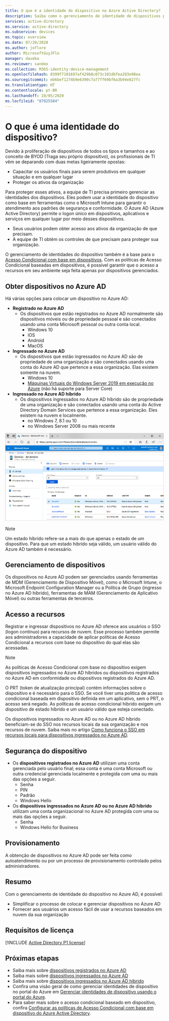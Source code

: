 ```yaml
---
title: O que é a identidade do dispositivo no Azure Active Directory?
description: Saiba como o gerenciamento de identidade de dispositivos pode ajudá-lo a gerenciar os dispositivos que estão acessando recursos em seu ambiente.
services: active-directory
ms.service: active-directory
ms.subservice: devices
ms.topic: overview
ms.date: 07/20/2020
ms.author: joflore
author: MicrosoftGuyJFlo
manager: daveba
ms.reviewer: sandeo
ms.collection: M365-identity-device-management
ms.openlocfilehash: 8399f7101697af429b8c073c101dbfea203e98ea
ms.sourcegitcommit: eb6bef1274b9e6390c7a77ff69bf6a3b94e827fc
ms.translationtype: HT
ms.contentlocale: pt-BR
ms.lasthandoff: 10/05/2020
ms.locfileid: "87025584"
---
```

# <a name="what-is-a-device-identity"></a>O que é uma identidade do dispositivo?

Devido à proliferação de dispositivos de todos os tipos e tamanhos e ao conceito de BYOD (Traga seu próprio dispositivo), os profissionais de TI vêm se deparando com duas metas ligeiramente opostas:

- Capacitar os usuários finais para serem produtivos em qualquer situação e em qualquer lugar
- Proteger os ativos da organização

Para proteger esses ativos, a equipe de TI precisa primeiro gerenciar as identidades dos dispositivos. Eles podem usar a identidade do dispositivo como base em ferramentas como o Microsoft Intune para garantir o atendimento aos padrões de segurança e conformidade. O Azure AD (Azure Active Directory) permite o logon único em dispositivos, aplicativos e serviços em qualquer lugar por meio desses dispositivos.

- Seus usuários podem obter acesso aos ativos da organização de que precisam. 
- A equipe de TI obtém os controles de que precisam para proteger sua organização.

O gerenciamento de identidades do dispositivo também é a base para o [Acesso Condicional com base em dispositivos](../conditional-access/require-managed-devices.md). Com as políticas de Acesso Condicional baseadas em dispositivos, é possível garantir que o acesso a recursos em seu ambiente seja feita apenas por dispositivos gerenciados.

## <a name="getting-devices-in-azure-ad"></a>Obter dispositivos no Azure AD

Há várias opções para colocar um dispositivo no Azure AD:

- **Registrado no Azure AD**
   - Os dispositivos que estão registrados no Azure AD normalmente são dispositivos móveis ou de propriedade pessoal e são conectados usando uma conta Microsoft pessoal ou outra conta local.
      - Windows 10
      - iOS
      - Android
      - MacOS
- **Ingressado no Azure AD**
   - Os dispositivos que estão ingressados no Azure AD são de propriedade de uma organização e são conectados usando uma conta do Azure AD que pertence a essa organização. Elas existem somente na nuvem.
      - Windows 10 
      - [Máquinas Virtuais do Windows Server 2019 em execução no Azure](howto-vm-sign-in-azure-ad-windows.md) (não há suporte para Server Core)
- **Ingressado no Azure AD híbrido**
   - Os dispositivos ingressados no Azure AD híbrido são de propriedade de uma organização e são conectados usando uma conta do Active Directory Domain Services que pertence a essa organização. Eles existem na nuvem e localmente.
      - no Windows 7, 8.1 ou 10
      - no Windows Server 2008 ou mais recente

![Dispositivos exibidos na folha Dispositivos do Azure AD](./media/overview/azure-active-directory-devices-all-devices.png)

> [!NOTE]
> Um estado híbrido refere-se a mais do que apenas o estado de um dispositivo. Para que um estado híbrido seja válido, um usuário válido do Azure AD também é necessário.

## <a name="device-management"></a>Gerenciamento de dispositivos

Os dispositivos no Azure AD podem ser gerenciados usando ferramentas de MDM (Gerenciamento de Dispositivo Móvel), como o Microsoft Intune, o Microsoft Endpoint Configuration Manager ou a Política de Grupo (ingresso no Azure AD híbrido), ferramentas de MAM (Gerenciamento de Aplicativo Móvel) ou outras ferramentas de terceiros.

## <a name="resource-access"></a>Acesso a recursos

Registrar e ingressar dispositivos no Azure AD oferece aos usuários o SSO (logon contínuo) para recursos de nuvem. Esse processo também permite aos administradores a capacidade de aplicar políticas de Acesso Condicional a recursos com base no dispositivo do qual elas são acessadas. 

> [!NOTE]
> As políticas de Acesso Condicional com base no dispositivo exigem dispositivos ingressados no Azure AD híbridos ou dispositivos registrados no Azure AD em conformidade ou dispositivos registrados do Azure AD.

O PRT (token de atualização principal) contém informações sobre o dispositivo e é necessário para o SSO. Se você tiver uma política de acesso condicional baseada em dispositivo definida em um aplicativo, sem o PRT, o acesso será negado. As políticas de acesso condicional híbrido exigem um dispositivo de estado híbrido e um usuário válido que esteja conectado.

Os dispositivos ingressados no Azure AD ou no Azure AD híbrido beneficiam-se do SSO nos recursos locais da sua organização e nos recursos de nuvem. Saiba mais no artigo [Como funciona o SSO em recursos locais para dispositivos ingressados no Azure AD](azuread-join-sso.md).

## <a name="device-security"></a>Segurança do dispositivo

- Os **dispositivos registrados no Azure AD** utilizam uma conta gerenciada pelo usuário final; essa conta é uma conta Microsoft ou outra credencial gerenciada localmente e protegida com uma ou mais das opções a seguir.
   - Senha
   - PIN
   - Padrão
   - Windows Hello
- Os **dispositivos ingressados no Azure AD ou no Azure AD híbrido** utilizam uma conta organizacional no Azure AD protegida com uma ou mais das opções a seguir.
   - Senha
   - Windows Hello for Business

## <a name="provisioning"></a>Provisionamento

A obtenção de dispositivos no Azure AD pode ser feita como autoatendimento ou por um processo de provisionamento controlado pelos administradores.

## <a name="summary"></a>Resumo

Com o gerenciamento de identidade do dispositivo no Azure AD, é possível:

- Simplificar o processo de colocar e gerenciar dispositivos no Azure AD
- Fornecer aos usuários um acesso fácil de usar a recursos baseados em nuvem da sua organização

## <a name="license-requirements"></a>Requisitos de licença

[!INCLUDE [Active Directory P1 license](../../../includes/active-directory-p1-license.md)]

## <a name="next-steps"></a>Próximas etapas

- Saiba mais sobre [dispositivos registrados no Azure AD](concept-azure-ad-register.md)
- Saiba mais sobre [dispositivos ingressados no Azure AD](concept-azure-ad-join.md)
- Saiba mais sobre [dispositivos ingressados no Azure AD híbrido](concept-azure-ad-join-hybrid.md)
- Confira uma visão geral de como gerenciar identidades de dispositivo no portal do Azure em [Gerenciar identidades de dispositivo usando o portal do Azure](device-management-azure-portal.md).
- Para saber mais sobre o acesso condicional baseado em dispositivo, confira [Configurar as políticas de Acesso Condicional com base em dispositivo do Azure Active Directory](../conditional-access/require-managed-devices.md).
